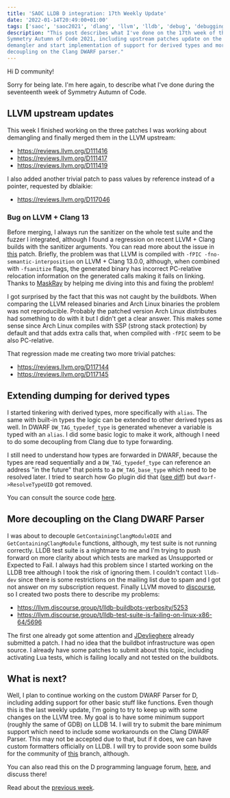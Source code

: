 ```yaml
---
title: 'SAOC LLDB D integration: 17th Weekly Update'
date: '2022-01-14T20:49:00+01:00'
tags: ['saoc', 'saoc2021', 'dlang', 'llvm', 'lldb', 'debug', 'debugging', 'dwarf']
description: "This post describes what I've done on the 17th week of the
Symmetry Autumn of Code 2021, including upstream patches update on the D
demangler and start implementation of support for derived types and more
decoupling on the Clang DWARF parser."
---
```


Hi D community!

Sorry for being late. I'm here again, to describe what I've done during the
seventeenth week of Symmetry Autumn of Code.

## LLVM upstream updates

This week I finished working on the three patches I was working about
demangling and finally merged them in the LLVM upstream:

- https://reviews.llvm.org/D111416
- https://reviews.llvm.org/D111417
- https://reviews.llvm.org/D111419

I also added another trivial patch to pass values by reference instead of a
pointer, requested by dblaikie:

- https://reviews.llvm.org/D117046

### Bug on LLVM + Clang 13

Before merging, I always run the sanitizer on the whole test suite and the
fuzzer I integrated, although I found a regression on recent LLVM + Clang
builds with the sanitizer arguments. You can read more about the issue in
[this](https://reviews.llvm.org/D102453) patch. Briefly, the problem was that
LLVM is compiled with `-fPIC -fno-semantic-interposition` on LLVM + Clang
13.0.0, although, when combined with `-fsanitize` flags, the generated binary
has incorrect PC-relative relocation information on the generated calls making
it fails on linking. Thanks to [MaskRay](https://reviews.llvm.org/p/MaskRay/)
by helping me diving into this and fixing the problem!

I got surprised by the fact that this was not caught by the buildbots. When
comparing the LLVM released binaries and Arch Linux binaries the problem was
not reproducible. Probably the patched version Arch Linux distributes had
something to do with it but I didn't get a clear answer. This makes some sense
since Arch Linux compiles with SSP (strong stack protection) by default and
that adds extra calls that, when compiled with `-fPIC` seem to be also
PC-relative.

That regression made me creating two more trivial patches:

- https://reviews.llvm.org/D117144
- https://reviews.llvm.org/D117145

## Extending dumping for derived types

I started tinkering with derived types, more specifically with `alias`. The
same with built-in types the logic can be extended to other derived types
as well. In DWARF `DW_TAG_typedef_type` is generated whenever a variable is
typed with an `alias`. I did some basic logic to make it work, although I need
to do some decoupling from Clang due to type forwarding.

I still need to understand how types are forwarded in DWARF, because the types
are read sequentially and a `DW_TAG_typedef_type` can reference an address "in
the future" that points to a `DW_TAG_base_type` which need to be resolved
later. I tried to search how Go plugin did that ([see
diff](https://github.com/llvm/llvm-project/commit/77198bc79b54267f2ce981c3a6c9c0d6384cac01#diff-72ec6c46e57cb00bb94855699a3a5d8d268a73e8ec226404d5f9b175de7d1d19))
but `dwarf->ResolveTypeUID` got removed.

You can consult the source code
[here](https://github.com/devtty63/llvm-project/commits/lldb-d/implement-typesystem-d).

## More decoupling on the Clang DWARF Parser

I was about to decouple `GetContainingClangModuleDIE` and
`GetContainingClangModule` functions, although, my test suite is not running
correctly. LLDB test suite is a nightmare to me and I'm trying to push forward
on more clarity about which tests are marked as Unsupported or Expected to
Fail. I always had this problem since I started working on the LLDB tree
although I took the risk of ignoring them. I couldn't contact `lldb-dev` since
there is some restrictions on the mailing list due to spam and I got not answer
on my subscription request. Finally LLVM moved to
[discourse](https://llvm.discourse.group/), so I created two posts there to
describe my problems:

- https://llvm.discourse.group/t/lldb-buildbots-verbosity/5253
- https://llvm.discourse.group/t/lldb-test-suite-is-failing-on-linux-x86-64/5696

The first one already got some attention and
[JDevlieghere](https://reviews.llvm.org/p/JDevlieghere/) already submitted a
patch. I had no idea that the buildbot infrastructure was open source. I
already have some patches to submit about this topic, including activating Lua
tests, which is failing locally and not tested on the buildbots.

## What is next?

Well, I plan to continue working on the custom DWARF Parser for D, including
adding support for other basic stuff like functions. Even though this is the
last weekly update, I'm going to try to keep up with some changes on the LLVM
tree. My goal is to have some minimum support (roughly the same of GDB) on
LLDB 14. I will try to submit the bare minimum support which need to include
some workarounds on the Clang DWARF Parser. This may not be accepted due to
that, but if it does, we can have custom formatters officially on LLDB. I will
try to provide soon some builds for the community of
[this](https://github.com/devtty63/llvm-project/commits/lldb-d/main) branch,
although.

You can also read this on the D programming language forum,
[here](https://forum.dlang.org/thread/rdjlagyrftqqxlmsjjwq@forum.dlang.org),
and discuss there!

Read about the [previous week](../d-saoc-2021-16/).
